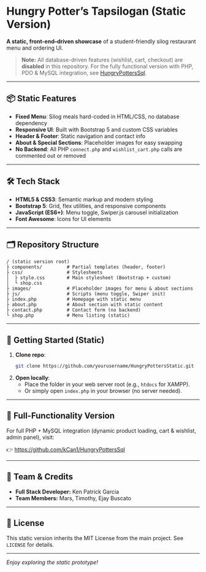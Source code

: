 # Hungry Potter’s Tapsilogan (Static Version)

**A static, front-end–driven showcase** of a student-friendly silog restaurant menu and ordering UI.

> **Note:** All database-driven features (wishlist, cart, checkout) are **disabled** in this repository. For the fully functional version with PHP, PDO & MySQL integration, see [HungryPottersSql](https://github.com/kCan1/HungryPottersSql).

---

## 📦 Static Features

- **Fixed Menu**: Silog meals hard-coded in HTML/CSS, no database dependency
- **Responsive UI**: Built with Bootstrap 5 and custom CSS variables
- **Header & Footer**: Static navigation and contact info
- **About & Special Sections**: Placeholder images for easy swapping
- **No Backend**: All PHP `connect.php` and `wishlist_cart.php` calls are commented out or removed

---

## 🛠️ Tech Stack

- **HTML5 & CSS3**: Semantic markup and modern styling
- **Bootstrap 5**: Grid, flex utilities, and responsive components
- **JavaScript (ES6+)**: Menu toggle, Swiper.js carousel initialization
- **Font Awesome**: Icons for UI elements

---

## 🗂️ Repository Structure

```
/ (static version root)
├ components/         # Partial templates (header, footer)
├ css/                # Stylesheets
│  ├ style.css        # Main stylesheet (Bootstrap + custom)
│  └ shop.css
├ images/             # Placeholder images for menu & about sections
├ js/                 # Scripts (menu toggle, Swiper init)
├ index.php           # Homepage with static menu
├ about.php           # About section with static content
├ contact.php         # Contact form (no backend)
└ shop.php            # Menu listing (static)
```

---

## 🚀 Getting Started (Static)

1. **Clone repo**:
   ```bash
   git clone https://github.com/yourusername/HungryPottersStatic.git
   ```
2. **Open locally**:
   - Place the folder in your web server root (e.g., `htdocs` for XAMPP).
   - Or simply open `index.php` in your browser (no server needed).

---

## 🔗 Full-Functionality Version

For full PHP + MySQL integration (dynamic product loading, cart & wishlist, admin panel), visit:

👉 https://github.com/kCan1/HungryPottersSql

---

## 👥 Team & Credits

- **Full Stack Developer:** Ken Patrick Garcia 
- **Team Members:** Mars, Timothy, Ejay Buscato

---

## 📄 License

This static version inherits the MIT License from the main project. See `LICENSE` for details.

---

*Enjoy exploring the static prototype!*
